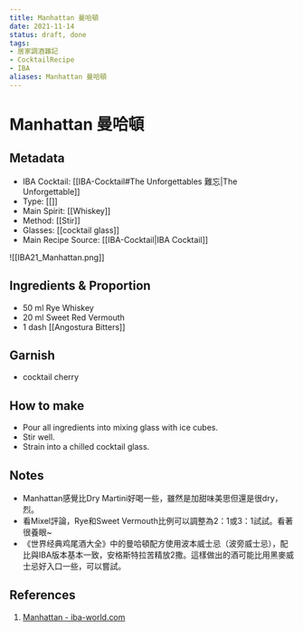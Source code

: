 ```yaml
---
title: Manhattan 曼哈頓
date: 2021-11-14
status: draft, done
tags: 
- 居家調酒雜記
- CocktailRecipe
- IBA
aliases: Manhattan 曼哈頓
---
```

# Manhattan 曼哈頓

## Metadata
- IBA Cocktail: [[IBA-Cocktail#The Unforgettables 難忘|The Unforgettable]]
- Type: [[]]
- Main Spirit: [[Whiskey]]
- Method: [[Stir]]
- Glasses: [[cocktail glass]]
- Main Recipe Source: [[IBA-Cocktail|IBA Cocktail]]

![[IBA21_Manhattan.png]]

## Ingredients & Proportion
- 50 ml Rye Whiskey  
- 20 ml Sweet Red Vermouth  
- 1 dash [[Angostura Bitters]]

## Garnish
- cocktail cherry

## How to make
- Pour all ingredients into mixing glass with ice cubes. 
- Stir well. 
- Strain into a chilled cocktail glass.

## Notes
- Manhattan感覺比Dry Martini好喝一些，雖然是加甜味美思但還是很dry，烈。
- 看Mixel評論，Rye和Sweet Vermouth比例可以調整為2：1或3：1試試。看著很養眼~
- 《世界经典鸡尾酒大全》中的曼哈頓配方使用波本威士忌（波旁威士忌），配比與IBA版本基本一致，安格斯特拉苦精放2撒。這樣做出的酒可能比用黑麥威士忌好入口一些，可以嘗試。

## References
1. [Manhattan - iba-world.com](https://iba-world.com/manhattan/)